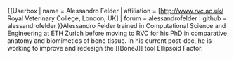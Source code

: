 {{Userbox
| name = Alessandro Felder
| affiliation = [http://www.rvc.ac.uk/ Royal Veterinary College, London, UK]
| forum = alessandrofelder
| github = alessandrofelder
}}Alessandro Felder trained in Computational Science and Engineering at ETH Zurich before moving to RVC for his PhD in comparative anatomy and biomimetics of bone tissue. In his current post-doc, he is working to improve and redesign the [[BoneJ]] tool Ellipsoid Factor.
